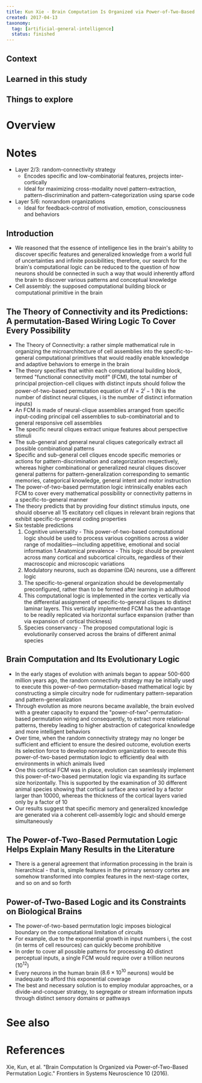 ```yaml
---
title: Kun Xie - Brain Computation Is Organized via Power-of-Two-Based Permutation Logic (2016)
created: 2017-04-13
taxonomy:
  tag: [artificial-general-intelligence]
  status: finished
---
```


## Context

## Learned in this study

## Things to explore

# Overview

# Notes
* Layer 2/3: random-connectivity strategy
	* Encodes specific and low-combinatorial features, projects inter-cortically
	* Ideal for maximizing cross-modality novel pattern-extraction, pattern-discrimination and pattern-categorization using sparse code
* Layer 5/6: nonrandom organizations
	* Ideal for feedback-control of motivation, emotion, consciousness and behaviors

## Introduction
* We reasoned that the essence of intelligence lies in the brain's ability to discover specific features and generalized knowledge from a world full of uncertainties and infinite possibilities; therefore, our search for the brain's computational logic can be reduced to the question of how neurons should be connected in such a way that would inherently afford the brain to discover various patterns and conceptual knowledge
* Cell assembly: the supposed computational building block or computational primitive in the brain

## The Theory of Connectivity and its Predictions: A permutation-Based Wiring Logic To Cover Every Possibility
* The Theory of Connectivity: a rather simple mathematical rule in organizing the microarchitecture of cell assemblies into the specific-to-general computational primitives that would readily enable knowledge and adaptive behaviors to emerge in the brain
* The theory specifies that within each computational building block, termed "functional connectivity motif" (FCM), the total number of principal projection-cell cliques with distinct inputs should follow the power-of-two-based permutation equation of $N = 2^i - 1$ (N is the number of distinct neural cliques, i is the number of distinct information inputs)
* An FCM is made of neural-clique assemblies arranged from specific input-coding principal cell assemblies to sub-combinatorial and to general responsive cell assemblies
* The specific neural cliques extract unique features about perspective stimuli
* The sub-general and general neural cliques categorically extract all possible combinational patterns
* Specific and sub-general cell cliques encode specific memories or actions for pattern-discrimination and categorization respectively, whereas higher combinational or generalized neural cliques discover general patterns for pattern-generalization corresponding to semantic memories, categorical knowledge, general intent and motor instruction
* The power-of-two-based permutation logic intrinsically enables each FCM to cover every mathematical possibility or connectivity patterns in a specific-to-general manner
* The theory predicts that by providing four distinct stimulus inputs, one should observe all 15 excitatory cell cliques in relevant brain regions that exhibit specific-to-general coding properties
* Six testable predictions
	1. Cognitive universality - This power-of-two-based computational logic should be used to process various cognitions across a wider range of modalities—including appetitive, emotional and social information
	1.Anatomical prevalence - This logic should be prevalent across many cortical and subcortical circuits, regardless of their macroscopic and microscopic variations
	1. Modulatory neurons, such as dopamine (DA) neurons, use a different logic
	1. The specific-to-general organization should be developmentally preconfigured, rather than to be formed after learning in adulthood
	1. This computational logic is implemented in the cortex vertically via the differential assignment of specific-to-general cliques to distinct laminar layers. This vertically implemented FCM has the advantage to be readily replicated via horizontal surface expansion (rather than via expansion of cortical thickness)
	1. Species conservancy - The proposed computational logic is evolutionarily conserved across the brains of different animal species

## Brain Computation and Its Evolutionary Logic
* In the early stages of evolution with animals began to appear 500-600 million years ago, the random connectivity strategy may be initially used to execute this power-of-two permutation-based mathematical logic by constructing a simple circuitry node for rudimentary pattern-separation and pattern-generalization
* Through evolution as more neurons became available, the brain evolved with a greater capacity to expand the "power-of-two"-permutation-based permutation wiring and consequently, to extract more relational patterns, thereby leading to higher abstraction of categorical knowledge and more intelligent behaviors
* Over time, when the random connectivity strategy may no longer be sufficient and efficient to ensure the desired outcome, evolution exerts its selection force to develop nonrandom organization to execute this power-of-two-based permutation logic to efficiently deal with environments in which animals lived
* One this cortical FCM was in place, evolution can seamlessly implement this power-of-two-based permutation logic via expanding its surface size horizontally. This is supported by the examination of 30 different animal species showing that cortical surface area varied by a factor larger than 10000, whereas the thickness of the cortical layers varied only by a factor of 10
* Our results suggest that specific memory and generalized knowledge are generated via a coherent cell-assembly logic and should emerge simultaneously

## The Power-of-Two-Based Permutation Logic Helps Explain Many Results in the Literature
* There is a general agreement that information processing in the brain is hierarchical - that is, simple features in the primary sensory cortex are somehow transformed into complex features in the next-stage cortex, and so on and so forth

## Power-of-Two-Based Logic and its Constraints on Biological Brains
* The power-of-two-based permutation logic imposes biological boundary on the computational limitation of circuits
* For example, due to the exponential growth in input numbers i, the cost (in terms of cell resources) can quickly become prohibitive
* In order to cover all possible patterns for processing 40 distinct perceptual inputs, a single FCM would require over a trillion neurons ($10^{12}$)
* Every neurons in the human brain ($8.6 \times 10^{10}$ neurons) would be inadequate to afford this exponential coverage
* The best and necessary solution is to employ modular approaches, or a divide-and-conquer strategy, to segregate or stream information inputs through distinct sensory domains or pathways

# See also

# References
Xie, Kun, et al. "Brain Computation Is Organized via Power-of-Two-Based Permutation Logic." Frontiers in Systems Neuroscience 10 (2016).
